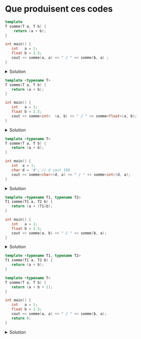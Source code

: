 # Que produisent ces codes


~~~cpp
template
T somme(T a, T b) {
    return (a + b);
}

int main() {
   int   a = 1;
   float b = 2.5;
   cout << somme(a, a) << " / " << somme(b, a) ;
}
~~~

<details>
<summary>Solution</summary>

Erreur de compilation, le `template` est incomplet.

------------------------------------------------
</details>

~~~cpp
template <typename T>
T somme(T a, T b) {
   return (a + b);
}

int main() {
   int   a = 1;
   float b = 2.5;
   cout << somme<int>  (a, b) << " / " << somme<float>(a, b);
}
~~~

<details>
<summary>Solution</summary>

`3 / 3.5`

- l'appel `somme<int>  (a, b)` fait la somme en `int`   => 1 + 2 = 3
- l'appel `somme<float>(a, b)` fait la somme en `float` => 1.0f + 2.5f = 3.5f

------------------------------------------------
</details>

~~~cpp
template <typename T>
T somme(T a, T b) {
   return (a + b);
}

int main() {
   int  a = 1;
   char d = 'd'; // d vaut 100
   cout << somme<char>(d, a) << " / " << somme<int>(d, a);
}
~~~

<details>
<summary>Solution</summary>

`e / 101`

- l'appel `somme<char>(d, a)` fait la somme en `char`<br>
    100 + 1 = 100 en entier à cause du `+` => promotion en `int`<br>
    et retourne ceci dans T qui est un `char` => 'e';
- l'appel `somme<int>(d, a)`  fait la somme en `int ` => 100 + 1 = 101

------------------------------------------------
</details>

~~~cpp
template <typename T1, typename T2>
T1 somme(T1 a, T2 b) {
   return (a + (T1)b);
}

int main() {
   int   a = 1;
   float b = 2.5;
   cout << somme(a, b) << " / " << somme(b, a);
}
~~~

<details>
<summary>Solution</summary>

`3 / 3.5`

- l'appel `somme(a, b)` utilise `int` pour `T1` et `float` pour `T2`
	- la somme se fait en double (`int` converti en `double` et `float` promu en `double`)
	- le résultat `3.5` est casté en `T1` => `3`
- l'appel `somme(b, a)` utilise `float ` pour `T1` et `int` pour `T2`
	- la somme se fait en double (`float` promu en `double` et `int` converti en `double`)
	- le résultat `3.5` est casté en `T1` => `3.5f`

------------------------------------------------
</details>

~~~cpp
template <typename T1, typename T2>
T1 somme(T1 a, T2 b) {
   return (a + b);
}

template <typename T>
T somme(T a, T b) {
   return (a + b + 1);
}

int main() {
   int   a = 1;
   float b = 2.5;
   cout << somme(a, a) << " / " << somme(b, a);
   return 0;
}
~~~

<details>
<summary>Solution</summary>

`2 / 3.5`

Il y a surcharge de la fonction *somme(..)* générique

1. `template <typename T1, typename T2> T1 somme(T1 a, T2 b)`
1. `template <typename T> T1 somme(T a, T b)`

<br>

- l'appel `somme(a, a)` avec (`int`, `int`) va appeler `T somme(T a, T b)` et retourner 2
- l'appel `somme(b, a)` avec (`float`, `int`) va appeler `T1 somme(T1 a, T2 b)` et retourner 3.5

------------------------------------------------
</details>


